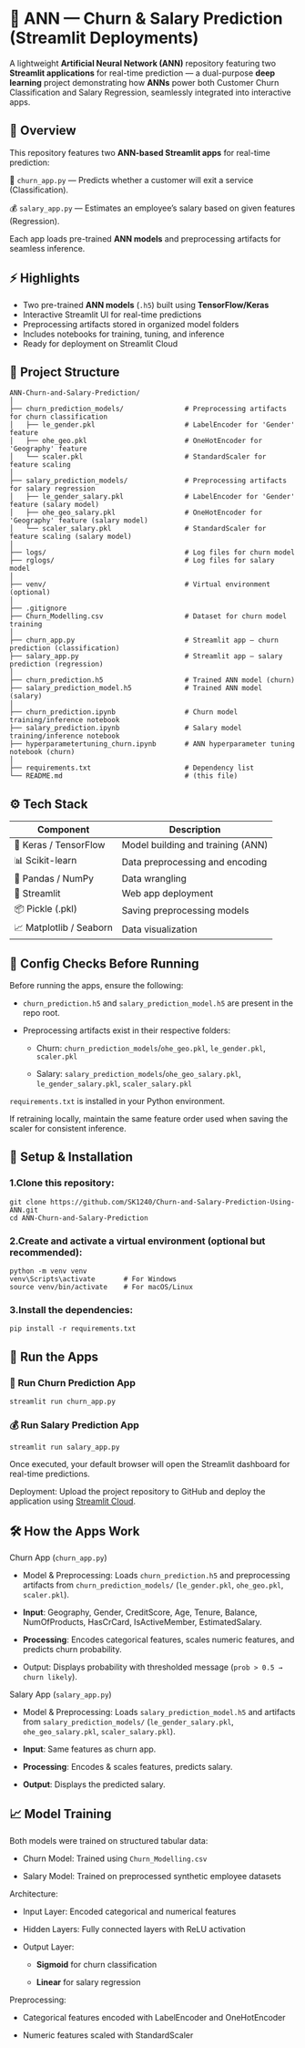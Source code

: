 # 🧠 ANN — Churn & Salary Prediction (Streamlit Deployments)
A lightweight **Artificial Neural Network (ANN)** repository featuring two **Streamlit applications** for real-time prediction — a dual-purpose **deep learning** project demonstrating how **ANNs** power both Customer Churn Classification and Salary Regression, seamlessly integrated into interactive apps.

## 🚀 Overview
This repository features two **ANN-based Streamlit apps** for real-time prediction:

🎯 `churn_app.py` — Predicts whether a customer will exit a service (Classification).

💰 `salary_app.py` — Estimates an employee’s salary based on given features (Regression).

Each app loads pre-trained **ANN models** and preprocessing artifacts for seamless inference.

## ⚡ Highlights
* Two pre-trained **ANN models** (`.h5`) built using **TensorFlow/Keras**
* Interactive Streamlit UI for real-time predictions
* Preprocessing artifacts stored in organized model folders
* Includes notebooks for training, tuning, and inference
* Ready for deployment on Streamlit Cloud

## 🧩 Project Structure
```
ANN-Churn-and-Salary-Prediction/
│
├── churn_prediction_models/               # Preprocessing artifacts for churn classification
│   ├── le_gender.pkl                      # LabelEncoder for 'Gender' feature
│   ├── ohe_geo.pkl                        # OneHotEncoder for 'Geography' feature
│   └── scaler.pkl                         # StandardScaler for feature scaling
│
├── salary_prediction_models/              # Preprocessing artifacts for salary regression
│   ├── le_gender_salary.pkl               # LabelEncoder for 'Gender' feature (salary model)
│   ├── ohe_geo_salary.pkl                 # OneHotEncoder for 'Geography' feature (salary model)
│   └── scaler_salary.pkl                  # StandardScaler for feature scaling (salary model)
│
├── logs/                                  # Log files for churn model
├── rglogs/                                # Log files for salary model
│
├── venv/                                  # Virtual environment (optional)
│
├── .gitignore
├── Churn_Modelling.csv                    # Dataset for churn model training
│
├── churn_app.py                           # Streamlit app — churn prediction (classification)
├── salary_app.py                          # Streamlit app — salary prediction (regression)
│
├── churn_prediction.h5                    # Trained ANN model (churn)
├── salary_prediction_model.h5             # Trained ANN model (salary)
│
├── churn_prediction.ipynb                 # Churn model training/inference notebook
├── salary_prediction.ipynb                # Salary model training/inference notebook
├── hyperparametertuning_churn.ipynb       # ANN hyperparameter tuning notebook (churn)
│
├── requirements.txt                       # Dependency list
└── README.md                              # (this file)
```

## ⚙️ Tech Stack

| Component                            |            Description |
|-----------|------------|
| 🧠 Keras / TensorFlow                |            Model building and training (ANN) |
| 📊 Scikit-learn                      |            Data preprocessing and encoding |
| 🥣 Pandas / NumPy                    |            Data wrangling |
| 🎨 Streamlit                         |            Web app deployment |
| 📦 Pickle (.pkl)                     |            Saving preprocessing models |
| 📈 Matplotlib / Seaborn              |            Data visualization |

## 🧭 Config Checks Before Running

Before running the apps, ensure the following:

* `churn_prediction.h5` and `salary_prediction_model.h5` are present in the repo root.

* Preprocessing artifacts exist in their respective folders:

     * Churn: `churn_prediction_models`/`ohe_geo.pkl`, `le_gender.pkl`, `scaler.pkl`

     * Salary: `salary_prediction_models`/`ohe_geo_salary.pkl`, `le_gender_salary.pkl`, `scaler_salary.pkl`

`requirements.txt` is installed in your Python environment.

If retraining locally, maintain the same feature order used when saving the scaler for consistent inference.

## 🔧 Setup & Installation

### 1.Clone this repository: 
```
git clone https://github.com/SK1240/Churn-and-Salary-Prediction-Using-ANN.git
cd ANN-Churn-and-Salary-Prediction
```

### 2.Create and activate a virtual environment (optional but recommended):
```
python -m venv venv
venv\Scripts\activate       # For Windows
source venv/bin/activate    # For macOS/Linux
```

### 3.Install the dependencies:
```
pip install -r requirements.txt
```

## 🧠 Run the Apps
### 🎯 Run Churn Prediction App
```
streamlit run churn_app.py
```

### 💰 Run Salary Prediction App
```
streamlit run salary_app.py
```
Once executed, your default browser will open the Streamlit dashboard for real-time predictions.

Deployment: Upload the project repository to GitHub and deploy the application using [Streamlit Cloud](https://share.streamlit.io/).

## 🛠️ How the Apps Work

Churn App (`churn_app.py`)
* Model & Preprocessing: Loads `churn_prediction.h5` and preprocessing artifacts from `churn_prediction_models/` (`le_gender.pkl`, `ohe_geo.pkl`, `scaler.pkl`).

* **Input**: Geography, Gender, CreditScore, Age, Tenure, Balance, NumOfProducts, HasCrCard, IsActiveMember, EstimatedSalary.

* **Processing**: Encodes categorical features, scales numeric features, and predicts churn probability.

* Output: Displays probability with thresholded message (`prob > 0.5 → churn likely`).

Salary App (`salary_app.py`)

* Model & Preprocessing: Loads `salary_prediction_model.h5` and artifacts from `salary_prediction_models/` (`le_gender_salary.pkl`, `ohe_geo_salary.pkl`, `scaler_salary.pkl`).

* **Input**: Same features as churn app.

* **Processing**: Encodes & scales features, predicts salary.

* **Output**: Displays the predicted salary.

## 📈 Model Training
Both models were trained on structured tabular data:

* Churn Model: Trained using `Churn_Modelling.csv`

* Salary Model: Trained on preprocessed synthetic employee datasets

Architecture:

* Input Layer: Encoded categorical and numerical features

* Hidden Layers: Fully connected layers with ReLU activation

* Output Layer:

     * **Sigmoid** for churn classification

     * **Linear** for salary regression

Preprocessing:

* Categorical features encoded with LabelEncoder and OneHotEncoder

* Numeric features scaled with StandardScaler
















